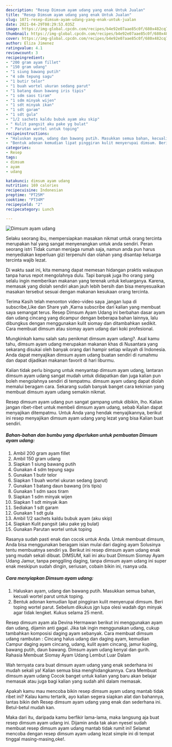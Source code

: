 ```yaml
---
description: "Resep Dimsum ayam udang yang enak Untuk Jualan"
title: "Resep Dimsum ayam udang yang enak Untuk Jualan"
slug: 1071-resep-dimsum-ayam-udang-yang-enak-untuk-jualan
date: 2021-04-29T08:29:53.035Z
image: https://img-global.cpcdn.com/recipes/b4e92e07aae85c0f/680x482cq70/dimsum-ayam-udang-foto-resep-utama.jpg
thumbnail: https://img-global.cpcdn.com/recipes/b4e92e07aae85c0f/680x482cq70/dimsum-ayam-udang-foto-resep-utama.jpg
cover: https://img-global.cpcdn.com/recipes/b4e92e07aae85c0f/680x482cq70/dimsum-ayam-udang-foto-resep-utama.jpg
author: Eliza Jimenez
ratingvalue: 4.1
reviewcount: 3
recipeingredient:
- "200 gram ayam fillet"
- "150 gram udang"
- "1 siung bawang putih"
- "4 sdm tepung sagu"
- "1 butir telor"
- "1 buah wortel ukuran sedang parut"
- "1 batang daun bawang iris tipis"
- "1 sdm saos tiram"
- "1 sdm minyak wijen"
- "1 sdt minyak ikan"
- "1 sdt garam"
- "1 sdt gula"
- "1/2 sachets kaldu bubuk ayam aku skip"
- " Kulit pangsit aku pake yg bulat"
- " Parutan wortel untuk toping"
recipeinstructions:
- "Haluskan ayam, udang dan bawang putih. Masukkan semua bahan, kecuali wortel parut untuk toping."
- "Bentuk adonan kemudian lipat pinggiran kulit menyerupai dimsum. Beri toping wortel parut. Sebelum dikukus jgn lupa olesi wadah dgn minyak agar tidak lengket. Kukus selama 25 menit."
categories:
- Resep
tags:
- dimsum
- ayam
- udang

katakunci: dimsum ayam udang 
nutrition: 169 calories
recipecuisine: Indonesian
preptime: "PT25M"
cooktime: "PT34M"
recipeyield: "2"
recipecategory: Lunch

---
```



![Dimsum ayam udang](https://img-global.cpcdn.com/recipes/b4e92e07aae85c0f/680x482cq70/dimsum-ayam-udang-foto-resep-utama.jpg)

Selaku seorang ibu, mempersiapkan masakan nikmat untuk orang tercinta merupakan hal yang sangat menyenangkan untuk anda sendiri. Peran seorang istri Tidak cuman menjaga rumah saja, namun anda pun harus menyediakan keperluan gizi terpenuhi dan olahan yang disantap keluarga tercinta wajib lezat.

Di waktu  saat ini, kita memang dapat memesan hidangan praktis walaupun tanpa harus repot mengolahnya dulu. Tapi banyak juga lho orang yang selalu ingin memberikan makanan yang terenak untuk keluarganya. Karena, memasak yang diolah sendiri akan jauh lebih bersih dan bisa menyesuaikan masakan tersebut sesuai dengan makanan kesukaan orang tercinta. 

Terima Kasih telah menonton video-video saya ,jangan lupa di subscribe,Like dan Share yah ,Karna subscribe dari kalian yang membuat saya semangat terus. Resep Dimsum Ayam Udang ini berbahan dasar ayam dan udang cincang yang dicampur dengan beberapa bahan lainnya, lalu dibungkus dengan menggunakan kulit siomay dan ditambahkan sedikit. Cara membuat dimsum atau siomay ayam udang dari koki profesional.

Mungkinkah kamu salah satu penikmat dimsum ayam udang?. Asal kamu tahu, dimsum ayam udang merupakan makanan khas di Nusantara yang sekarang disukai oleh banyak orang dari hampir setiap wilayah di Indonesia. Anda dapat menyajikan dimsum ayam udang buatan sendiri di rumahmu dan dapat dijadikan makanan favorit di hari liburmu.

Kalian tidak perlu bingung untuk menyantap dimsum ayam udang, lantaran dimsum ayam udang sangat mudah untuk didapatkan dan juga kalian pun boleh mengolahnya sendiri di tempatmu. dimsum ayam udang dapat diolah memalui beragam cara. Sekarang sudah banyak banget cara kekinian yang membuat dimsum ayam udang semakin nikmat.

Resep dimsum ayam udang pun sangat gampang untuk dibikin, lho. Kalian jangan ribet-ribet untuk membeli dimsum ayam udang, sebab Kalian dapat menyajikan ditempatmu. Untuk Anda yang hendak menyajikannya, berikut ini resep menyajikan dimsum ayam udang yang lezat yang bisa Kalian buat sendiri.

<!--inarticleads1-->

##### Bahan-bahan dan bumbu yang diperlukan untuk pembuatan Dimsum ayam udang:

1. Ambil 200 gram ayam fillet
1. Ambil 150 gram udang
1. Siapkan 1 siung bawang putih
1. Gunakan 4 sdm tepung sagu
1. Gunakan 1 butir telor
1. Siapkan 1 buah wortel ukuran sedang (parut)
1. Gunakan 1 batang daun bawang (iris tipis)
1. Gunakan 1 sdm saos tiram
1. Siapkan 1 sdm minyak wijen
1. Siapkan 1 sdt minyak ikan
1. Sediakan 1 sdt garam
1. Gunakan 1 sdt gula
1. Ambil 1/2 sachets kaldu bubuk ayam (aku skip)
1. Siapkan  Kulit pangsit (aku pake yg bulat)
1. Gunakan  Parutan wortel untuk toping


Rasanya sudah pasti enak dan cocok untuk Anda. Untuk membuat dimsum, Anda bisa menggunakan beragam isian mulai dari daging ayam Solusinya tentu membuatnya sendiri ya. Berikut ini resep dimsum ayam udang enak yang mudah sekali dibuat. DIMSUM, kali ini aku buat Dimsum Siomay Ayam Udang Jamur, tanpa penggiling daging, tanpa dimsum ayam udang ini super enak meskipun sudah dingin, seriusan, cobain bikin ini, rsanya uda. 

<!--inarticleads2-->

##### Cara menyiapkan Dimsum ayam udang:

1. Haluskan ayam, udang dan bawang putih. Masukkan semua bahan, kecuali wortel parut untuk toping.
1. Bentuk adonan kemudian lipat pinggiran kulit menyerupai dimsum. Beri toping wortel parut. Sebelum dikukus jgn lupa olesi wadah dgn minyak agar tidak lengket. Kukus selama 25 menit.


Resep dimsum ayam ala Devina Hermawan berikut ini menggunakan ayam dan udang, dijamin anti gagal. Jika tak ingin menggunakan udang, cukup tambahkan komposisi daging ayam sebanyak. Cara membuat dimsum udang rambutan : Cincang halus udang dan daging ayam, kemudian Campur daging ayam cincang, udang, kulit ayam cincang, jamur kuping, bawang putih, daun bawang. Dimsum ayam udang kenyal dan gurih. Rahasia Membuat Siomay Ayam Udang Lembut Luar Dalam 

Wah ternyata cara buat dimsum ayam udang yang enak sederhana ini mudah sekali ya! Kalian semua bisa menghidangkannya. Cara Membuat dimsum ayam udang Cocok banget untuk kalian yang baru akan belajar memasak atau juga bagi kalian yang sudah ahli dalam memasak.

Apakah kamu mau mencoba bikin resep dimsum ayam udang mantab tidak ribet ini? Kalau kamu tertarik, ayo kalian segera siapkan alat dan bahannya, lantas bikin deh Resep dimsum ayam udang yang enak dan sederhana ini. Betul-betul mudah kan. 

Maka dari itu, daripada kamu berfikir lama-lama, maka langsung aja buat resep dimsum ayam udang ini. Dijamin anda tak akan nyesel sudah membuat resep dimsum ayam udang mantab tidak rumit ini! Selamat mencoba dengan resep dimsum ayam udang lezat simple ini di tempat tinggal masing-masing,oke!.

